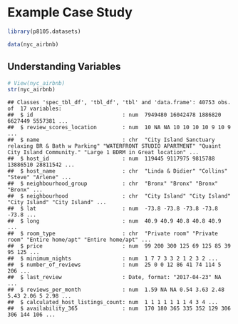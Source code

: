 Example Case Study
================

``` r
library(p8105.datasets)

data(nyc_airbnb)
```

## Understanding Variables

``` r
# View(nyc_airbnb)
str(nyc_airbnb)
```

    ## Classes 'spec_tbl_df', 'tbl_df', 'tbl' and 'data.frame': 40753 obs. of  17 variables:
    ##  $ id                            : num  7949480 16042478 1886820 6627449 5557381 ...
    ##  $ review_scores_location        : num  10 NA NA 10 10 10 10 9 10 9 ...
    ##  $ name                          : chr  "City Island Sanctuary relaxing BR & Bath w Parking" "WATERFRONT STUDIO APARTMENT" "Quaint City Island Community." "Large 1 BDRM in Great location" ...
    ##  $ host_id                       : num  119445 9117975 9815788 13886510 28811542 ...
    ##  $ host_name                     : chr  "Linda & Didier" "Collins" "Steve" "Arlene" ...
    ##  $ neighbourhood_group           : chr  "Bronx" "Bronx" "Bronx" "Bronx" ...
    ##  $ neighbourhood                 : chr  "City Island" "City Island" "City Island" "City Island" ...
    ##  $ lat                           : num  -73.8 -73.8 -73.8 -73.8 -73.8 ...
    ##  $ long                          : num  40.9 40.9 40.8 40.8 40.9 ...
    ##  $ room_type                     : chr  "Private room" "Private room" "Entire home/apt" "Entire home/apt" ...
    ##  $ price                         : num  99 200 300 125 69 125 85 39 95 125 ...
    ##  $ minimum_nights                : num  1 7 7 3 3 2 1 2 3 2 ...
    ##  $ number_of_reviews             : num  25 0 0 12 86 41 74 114 5 206 ...
    ##  $ last_review                   : Date, format: "2017-04-23" NA ...
    ##  $ reviews_per_month             : num  1.59 NA NA 0.54 3.63 2.48 5.43 2.06 5 2.98 ...
    ##  $ calculated_host_listings_count: num  1 1 1 1 1 1 1 4 3 4 ...
    ##  $ availability_365              : num  170 180 365 335 352 129 306 306 144 106 ...
